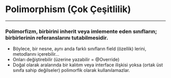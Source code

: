 # Polimorphism (Çok Çeşitlilik)
___

### Polimorfizm, birbirini inherit veya imlemente eden sınıfların; birbirlerinin referanslarını tutabilmesidir.
* Böylece, bir nesne, aynı anda farklı sınıfların field (özellik) lerini, metodlarını içerebilir...
* Onları değiştirebilir (üzerine yazabilir = @Override)
* Doğal olarak aralarında bir kalıtım veya interface ilişkisi yoksa (ortak üst sınıfa sahip değilseler) polimorfik olarak kullanılamazlar.


